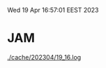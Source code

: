 Wed 19 Apr 16:57:01 EEST 2023
# JAM
<a href='./cache/202304/19_16.log'>./cache/202304/19_16.log</a>
